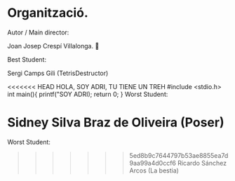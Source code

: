 # Organització.

Autor / Main director:

Joan Josep Crespí Villalonga. 👀

Best Student:

Sergi Camps Gili (TetrisDestructor)

<<<<<<< HEAD
HOLA, SOY ADRI, TU TIENE UN TREH
#include <stdio.h>
int main(){
    printf("SOY ADRI);
    return 0;
}
Worst Student:

Sidney Silva Braz de Oliveira (Poser)
=======
Worst Student:

>>>>>>> 5ed8b9c7644797b53ae8855ea7d9aa99a4d0ccf6
Ricardo Sánchez Arcos (La bestia)

